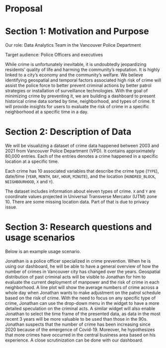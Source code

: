# Proposal

# Section 1: Motivation and Purpose

Our role: Data Analytics Team in the Vancouver Police Department

Target audience: Police Officers and executives

While crime is unfortunately inevitable, it is undoubtedly jeopardizing residents’ quality of life and harming the community’s reputation. It is highly linked to a city’s economy and the community’s welfare. We believe identifying geospatial and temporal factors associated high risk of crime will assist the police force to better prevent criminal actions by better patrol strategies or installation of surveillance technologies. With the goal of minimizing crime by preventing it, we are building a dashboard to present historical crime data sorted by time, neighborhood, and types of crime. It will provide insights for users to evaluate the risk of crime in a specific neighborhood at a specific time in a day.

# Section 2: Description of Data

We will be visualizing a dataset of crime data happened between 2003 and 2021 from Vancouver Police Department (VPD). It contains approximately 80,000 entries. Each of the entries denotes a crime happened in a specific location at a specific time.

Each crime has 10 associated variables that describe the crime type (`TYPE`), date/time (`YEAR`, `MONTH`, `DAY`, `HOUR`, `MINUTE`), and the location (`HUNDRED_BLOCK`, `NEIGHBOURHOOD`, `X` and `Y`).

The dataset includes information about eleven types of crime. `X` and `Y` are coordinate values projected in Universal Transverse Mercator (UTM) zone 10. There are some missing location data. Part of that is due to privacy issue.


# Section 3: Research questions and usage scenarios

Below is an example usage scenario.

Jonathan is a police officer specialized in crime prevention. When he is using our dashboard, he will be able to have a general overview of how the number of crimes in Vancouver city has changed over the years. Geospatial distribution of past criminal acts will be visible to Jonathan for him to evaluate the current deployment of manpower and the risk of crime in each neighborhood. A line plot will show the average numbers of crime across a whole day when Jonathan wants to make adjustment on the patrol schedule based on the risk of crime. With the need to focus on any specific type of crime, Jonathan can use the drop-down menu in the widget to have a more detailed speculation on the criminal acts. A similar widget will also enable Jonathan to select the time frame of the presented data, as data in the most recent 3 years will be more valuable to be used than those in the 90s. Jonathan suspects that the number of crime has been increasing since 2020 because of the emergence of Covid-19. Moreover, he hypothesizes that more crimes have occurred in the central business area based on his experience. A close scrutinization can be done with our dashboard.


